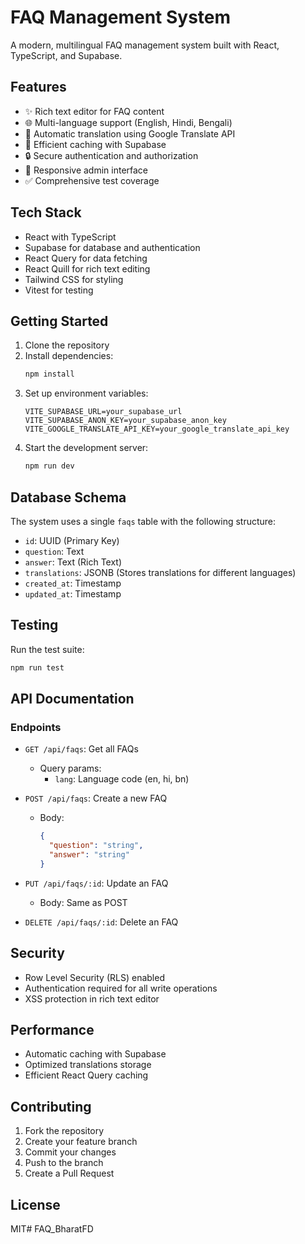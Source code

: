 # FAQ Management System

A modern, multilingual FAQ management system built with React, TypeScript, and Supabase.

## Features

- ✨ Rich text editor for FAQ content
- 🌐 Multi-language support (English, Hindi, Bengali)
- 🚀 Automatic translation using Google Translate API
- 💾 Efficient caching with Supabase
- 🔒 Secure authentication and authorization
- 📱 Responsive admin interface
- ✅ Comprehensive test coverage

## Tech Stack

- React with TypeScript
- Supabase for database and authentication
- React Query for data fetching
- React Quill for rich text editing
- Tailwind CSS for styling
- Vitest for testing

## Getting Started

1. Clone the repository
2. Install dependencies:
   ```bash
   npm install
   ```
3. Set up environment variables:
   ```
   VITE_SUPABASE_URL=your_supabase_url
   VITE_SUPABASE_ANON_KEY=your_supabase_anon_key
   VITE_GOOGLE_TRANSLATE_API_KEY=your_google_translate_api_key
   ```
4. Start the development server:
   ```bash
   npm run dev
   ```

## Database Schema

The system uses a single `faqs` table with the following structure:

- `id`: UUID (Primary Key)
- `question`: Text
- `answer`: Text (Rich Text)
- `translations`: JSONB (Stores translations for different languages)
- `created_at`: Timestamp
- `updated_at`: Timestamp

## Testing

Run the test suite:

```bash
npm run test
```

## API Documentation

### Endpoints

- `GET /api/faqs`: Get all FAQs
  - Query params:
    - `lang`: Language code (en, hi, bn)

- `POST /api/faqs`: Create a new FAQ
  - Body:
    ```json
    {
      "question": "string",
      "answer": "string"
    }
    ```

- `PUT /api/faqs/:id`: Update an FAQ
  - Body: Same as POST

- `DELETE /api/faqs/:id`: Delete an FAQ

## Security

- Row Level Security (RLS) enabled
- Authentication required for all write operations
- XSS protection in rich text editor

## Performance

- Automatic caching with Supabase
- Optimized translations storage
- Efficient React Query caching

## Contributing

1. Fork the repository
2. Create your feature branch
3. Commit your changes
4. Push to the branch
5. Create a Pull Request

## License

MIT# FAQ_BharatFD
